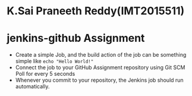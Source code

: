 # K.Sai Praneeth Reddy(IMT2015511)
# jenkins-github Assignment
- Create a simple Job, and the build action of the job can be something simple like ```echo "Hello World!"```
- Connect the job to your GitHub Assignment repository using Git SCM Poll for every 5 seconds
- Whenever you commit to your repository, the Jenkins job should run automatically.
